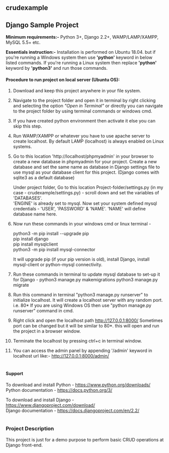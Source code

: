 # <h2>crudexample<h2> 
## Django Sample Project

<strong>Minimum requirements:-</strong> Python 3+, Django 2.2+, WAMP/LAMP/XAMPP, MySQL 5.5+ etc.

<strong>Essentials instruction:-</strong> Installation is performed on Ubuntu 18.04. but if you're running a Windows system then use <strong>'python'</strong> keyword in below listed commands. If you're running a Linux system then replace <strong>'python'</strong> keyword by <strong>'python3'</strong> and run those commands.

<h4>Procedure to run project on local server (Ubuntu OS):</h4>


1. Download and keep this project anywhere in your file system.

2. Navigate to the project folder and open it in terminal by right clicking and selecting the option <em>"Open in Terminal"</em>
or directly you can navigate to the project folder by using terminal commands or windows cmd.

3. If you have created python environment then activate it else you can skip this step.

4. Run WAMP/XAMPP or whatever you have to use apache server to create localhost. By default LAMP (localhost) is always enabled on Linux systems. 

5. Go to this location 'http://localhost/phpmyadmin' in your browser to create a new database in phpmyadmin for your project. Create a new database and set the same name as database in Django settings file to use mysql as your database client for this project. (Django comes with sqlite3 as a default database)

    Under project folder, Go to this location Project-folder/settings.py (in my case - crudexample/settings.py) - scroll down and set the variables of 'DATABASES'. <br>
    'ENGINE' is already set to mysql. Now set your system defined mysql credentials - 'USER', 'PASSWORD' & 'NAME'. 'NAME' will define database name here.

6. Now run these commands in your windows cmd or linux terminal -

    python3 -m pip install --upgrade pip
    <br>pip install django
    <br>pip install mysqlclient
    <br>python3 -m pip install mysql-connector

    It will upgrade pip (if your pip version is old), install Django, install mysql-client or python-mysql connectivity. 

7. Run these commands in terminal to update mysql database to set-up it for Django - 
python3 manage.py makemigrations
python3 manage.py migrate

8. Run this command in terminal "python3 manage.py runserver" to initialize localhost. It will create a localhost server with any random port. i.e. 80*
If you are using Windows OS then use "python manage.py runserver" command in cmd.

9. Right click and open the localhost path http://127.0.0.1:8000/ 
   Sometimes port can be changed but it will be similar to 80*. this will open and run the project in a browser window.

10. Terminate the localhost by pressing ctrl+c in terminal window.

11. You can access the admin panel by appending '/admin' keyword in localhost url like:- http://127.0.0.1:8000/admin/

# <h4>Support</h4>

To download and install Python - https://www.python.org/downloads/
<br>Python documentation - https://docs.python.org/3/

To download and install Django - https://www.djangoproject.com/download/
<br>Django documentation - https://docs.djangoproject.com/en/2.2/

# <h3>Project Description</h3>

This project is just for a demo purpose to perform basic CRUD operations at Django front-end.

